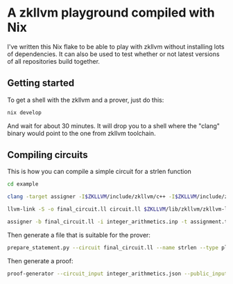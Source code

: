 # A zkllvm playground compiled with Nix

I've written this Nix flake to be able to play with zkllvm without installing lots of dependencies.
It can also be used to test whether or not latest versions of all repositories build together.


## Getting started

To get a shell with the zkllvm and a prover, just do this:

```sh
nix develop
```

And wait for about 30 minutes. It will drop you to a shell where the "clang" binary would point to the one from zkllvm toolchain.

## Compiling circuits

This is how you can compile a simple circuit for a strlen function

```sh
cd example

clang -target assigner -I$ZKLLVM/include/zkllvm/c++ -I$ZKLLVM/include/zkllvm -D__ZKLLVM__ -emit-llvm -S -o circuit.ll integer_arithmetics.cpp

llvm-link -S -o final_circuit.ll circuit.ll $ZKLLVM/lib/zkllvm/zkllvm-libc.ll

assigner -b final_circuit.ll -i integer_arithmetics.inp -t assignment.tbl -c circuit.crct -e pallas
```


Then generate a file that is suitable for the prover:

```sh
prepare_statement.py --circuit final_circuit.ll --name strlen --type placeholder-zkllvm --private --output integer_arithmetics.json
```

Then generate a proof:

```sh
proof-generator --circuit_input integer_arithmetics.json --public_input integer_arithmetics.inp --proof_out proof.txt -c config.ini
```
